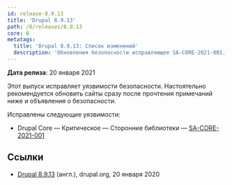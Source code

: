 ```yaml
---
id: release-8.9.13
title: 'Drupal 8.9.13'
path: /8/releases/8.9.13
core: 8
metatags:
  title: 'Drupal 8.9.13: Список изменений'
  description: 'Обновления безопасности исправляющее SA-CORE-2021-001.'
---
```


**Дата релиза**: 20 января 2021

Этот выпуск исправляет уязвимости безопасности. Настоятельно рекомендуется обновить сайты сразу после прочтения примечаний ниже и объявления о безопасности.

Исправлены следующие уязвимости:

- Drupal Core — Критическое — Сторонние библиотеки — [SA-CORE-2021-001](../../security/advisory/sa-core-2021-001.md)

## Ссылки

- [Drupal 8.9.13](https://www.drupal.org/project/drupal/releases/8.9.13) (англ.), drupal.org, 20 января 2020